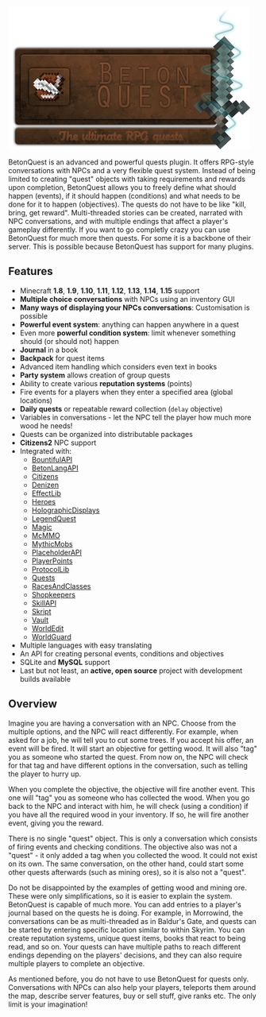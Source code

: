 ![BetonQuest](img/logo.png)

BetonQuest is an advanced and powerful quests plugin. It offers RPG-style conversations with NPCs and a very flexible quest system. Instead of being limited to creating "quest" objects with taking requirements and rewards upon completion, BetonQuest allows you to freely define what should happen (events), if it should happen (conditions) and what needs to be done for it to happen (objectives). The quests do not have to be like "kill, bring, get reward". Multi-threaded stories can be created, narrated with NPC conversations, and with multiple endings that affect a player's gameplay differently. 
If you want to go completly crazy you can use BetonQuest for much more then quests. For some it is a backbone of their server. This is possible because BetonQuest has support for many plugins.

## Features

* Minecraft **1.8**, **1.9**, **1.10**, **1.11**, **1.12**, **1.13**, **1.14**, **1.15** support
* **Multiple choice conversations** with NPCs using an inventory GUI
* **Many ways of displaying your NPCs conversations**: Customisation is possible
* **Powerful event system**: anything can happen anywhere in a quest
* Even more **powerful condition system**: limit whenever something should (or should not) happen
* **Journal** in a book
* **Backpack** for quest items
* Advanced item handling which considers even text in books
* **Party system** allows creation of group quests
* Ability to create various **reputation systems** (points)
* Fire events for a players when they enter a specified area (global locations)
* **Daily quests** or repeatable reward collection (`delay` objective)
* Variables in conversations - let the NPC tell the player how much more wood he needs!
* Quests can be organized into distributable packages
* **Citizens2** NPC support
* Integrated with:
    * [BountifulAPI](https://www.spigotmc.org/resources/bountifulapi-1-8-1-13.1394/)
    * [BetonLangAPI](https://github.com/Co0sh/BetonLangAPI)
    * [Citizens](https://dev.bukkit.org/bukkit-plugins/citizens/)
    * [Denizen](https://dev.bukkit.org/bukkit-plugins/denizen/)
    * [EffectLib](https://dev.bukkit.org/bukkit-plugins/effectlib/)
    * [Heroes](https://dev.bukkit.org/bukkit-plugins/heroes/)
    * [HolographicDisplays](https://dev.bukkit.org/bukkit-plugins/holographic-displays/)
    * [LegendQuest](https://dev.bukkit.org/bukkit-plugins/legendquest/)
    * [Magic](https://dev.bukkit.org/bukkit-plugins/magic/)
    * [McMMO](https://dev.bukkit.org/bukkit-plugins/mcmmo/)
    * [MythicMobs](https://dev.bukkit.org/bukkit-plugins/mythicmobs/)
    * [PlaceholderAPI](https://www.spigotmc.org/resources/placeholderapi.6245/)
    * [PlayerPoints](https://dev.bukkit.org/bukkit-plugins/playerpoints/)
    * [ProtocolLib](https://www.spigotmc.org/resources/protocollib.1997/)
    * [Quests](https://dev.bukkit.org/bukkit-plugins/quests/)
    * [RacesAndClasses](https://dev.bukkit.org/bukkit-plugins/racesandclasses/)
    * [Shopkeepers](https://dev.bukkit.org/bukkit-plugins/shopkeepers/)
    * [SkillAPI](https://dev.bukkit.org/bukkit-plugins/skillapi/)
    * [Skript](https://dev.bukkit.org/bukkit-plugins/skript/)
    * [Vault](https://dev.bukkit.org/bukkit-plugins/vault/)
    * [WorldEdit](https://dev.bukkit.org/bukkit-plugins/worldedit/)
    * [WorldGuard](https://dev.bukkit.org/bukkit-plugins/worldguard/)
* Multiple languages with easy translating
* An API for creating personal events, conditions and objectives
* SQLite and **MySQL** support
* Last but not least, an **active, open source** project with development builds available

## Overview

Imagine you are having a conversation with an NPC. Choose from the multiple options, and the NPC will react differently. For example, when asked for a job, he will tell you to cut some trees. If you accept his offer, an event will be fired. It will start an objective for getting wood. It will also "tag" you as someone who started the quest. From now on, the NPC will check for that tag and have different options in the conversation, such as telling the player to hurry up.

When you complete the objective, the objective will fire another event. This one will "tag" you as someone who has collected the wood. When you go back to the NPC and interact with him, he will check (using a condition) if you have all the required wood in your inventory. If so, he will fire another event, giving you the reward.

There is no single "quest" object. This is only a conversation which consists of firing events and checking conditions. The objective also was not a "quest" - it only added a tag when you collected the wood. It could not exist on its own. The same conversation, on the other hand, could start some other quests afterwards (such as mining ores), so it is also not a "quest".

Do not be disappointed by the examples of getting wood and mining ore. These were only simplifications, so it is easier to explain the system. BetonQuest is capable of much more. You can add entries to a player's journal based on the quests he is doing. For example, in Morrowind, the conversations can be as multi-threaded as in Baldur's Gate, and quests can be started by entering specific location similar to within Skyrim. You can create reputation systems, unique quest items, books that react to being read, and so on. Your quests can have multiple paths to reach different endings depending on the players' decisions, and they can also require multiple players to complete an objective.

As mentioned before, you do not have to use BetonQuest for quests only. Conversations with NPCs can also help your players, teleports them around the map, describe server features, buy or sell stuff, give ranks etc. The only limit is your imagination!
